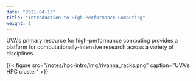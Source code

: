 ```yaml
---
date: "2021-04-13"
title: "Introduction to High Performance Computing"
weight: 1
---
```


UVA's primary resource for high\-performance computing provides a platform for computationally-intensive research across a variety of disciplines. 

{{< figure src="/notes/hpc-intro/img/rivanna_racks.png" caption="UVA's HPC cluster" >}}
